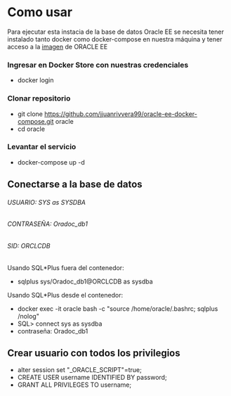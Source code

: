 # Como usar

Para ejecutar esta instacia de la base de datos Oracle EE se necesita tener instalado tanto docker como docker-compose en nuestra máquina y tener acceso a la [imagen](https://hub.docker.com/_/oracle-database-enterprise-edition) de ORACLE EE

### Ingresar en Docker Store con nuestras credenciales

- docker login

### Clonar repositorio

- git clone https://github.com/jjuanrivvera99/oracle-ee-docker-compose.git oracle
- cd oracle

### Levantar el servicio

- docker-compose up -d
 
## Conectarse a la base de datos

###### USUARIO: SYS as SYSDBA
###### CONTRASEÑA: Oradoc_db1
###### SID: ORCLCDB

Usando SQL*Plus fuera del contenedor:

- sqlplus sys/Oradoc_db1@ORCLCDB as sysdba

Usando SQL*Plus desde el contenedor:

- docker exec -it oracle bash -c "source /home/oracle/.bashrc; sqlplus /nolog"
- SQL> connect sys as sysdba
- contraseña: Oradoc_db1

## Crear usuario con todos los privilegios
- alter session set "_ORACLE_SCRIPT"=true;
- CREATE USER username IDENTIFIED BY password;
- GRANT ALL PRIVILEGES TO username;
